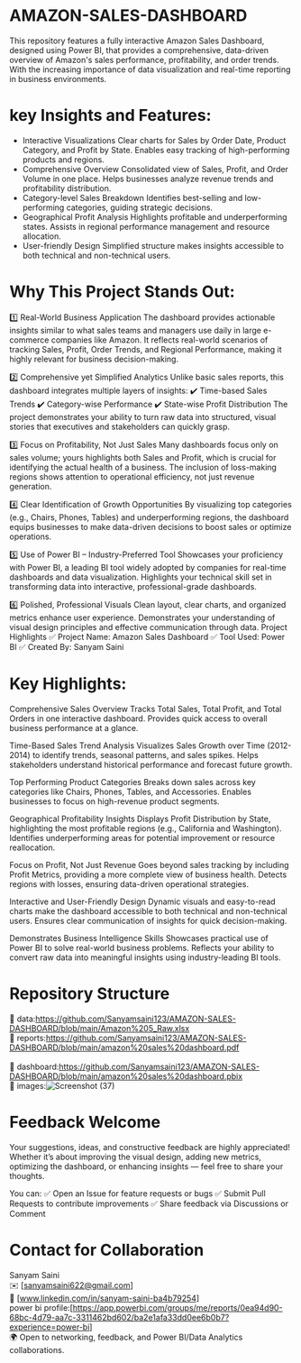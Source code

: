 # AMAZON-SALES-DASHBOARD
This repository features a fully interactive Amazon Sales Dashboard, designed using Power BI, that provides a comprehensive, data-driven overview of Amazon's sales performance, profitability, and order trends. With the increasing importance of data visualization and real-time reporting in business environments.

# key Insights and Features: 

* Interactive Visualizations Clear charts for Sales by Order Date, Product Category, and Profit by State.
Enables easy tracking of high-performing products and regions.
* Comprehensive Overview Consolidated view of Sales, Profit, and Order Volume in one place.
Helps businesses analyze revenue trends and profitability distribution.
* Category-level Sales Breakdown Identifies best-selling and low-performing categories, guiding strategic decisions.
* Geographical Profit Analysis Highlights profitable and underperforming states.
Assists in regional performance management and resource allocation.
* User-friendly Design Simplified structure makes insights accessible to both technical and non-technical users.

# Why This Project Stands Out:
1️⃣ Real-World Business Application
The dashboard provides actionable insights similar to what sales teams and managers use daily in large e-commerce companies like Amazon.
It reflects real-world scenarios of tracking Sales, Profit, Order Trends, and Regional Performance, making it highly relevant for business decision-making.

2️⃣ Comprehensive yet Simplified Analytics
Unlike basic sales reports, this dashboard integrates multiple layers of insights:
✔️ Time-based Sales Trends
✔️ Category-wise Performance
✔️ State-wise Profit Distribution
The project demonstrates your ability to turn raw data into structured, visual stories that executives and stakeholders can quickly grasp.

3️⃣ Focus on Profitability, Not Just Sales
Many dashboards focus only on sales volume; yours highlights both Sales and Profit, which is crucial for identifying the actual health of a business.
The inclusion of loss-making regions shows attention to operational efficiency, not just revenue generation.

4️⃣ Clear Identification of Growth Opportunities
By visualizing top categories (e.g., Chairs, Phones, Tables) and underperforming regions, the dashboard equips businesses to make data-driven decisions to boost sales or optimize operations.

5️⃣ Use of Power BI – Industry-Preferred Tool
Showcases your proficiency with Power BI, a leading BI tool widely adopted by companies for real-time dashboards and data visualization.
Highlights your technical skill set in transforming data into interactive, professional-grade dashboards.

6️⃣ Polished, Professional Visuals
Clean layout, clear charts, and organized metrics enhance user experience.
Demonstrates your understanding of visual design principles and effective communication through data.
Project Highlights
✅ Project Name: Amazon Sales Dashboard
✅ Tool Used: Power BI
✅ Created By: Sanyam Saini

# Key Highlights:
 Comprehensive Sales Overview
Tracks Total Sales, Total Profit, and Total Orders in one interactive dashboard.
Provides quick access to overall business performance at a glance.

 Time-Based Sales Trend Analysis
Visualizes Sales Growth over Time (2012-2014) to identify trends, seasonal patterns, and sales spikes.
Helps stakeholders understand historical performance and forecast future growth.

 Top Performing Product Categories
Breaks down sales across key categories like Chairs, Phones, Tables, and Accessories.
Enables businesses to focus on high-revenue product segments.

 Geographical Profitability Insights
Displays Profit Distribution by State, highlighting the most profitable regions (e.g., California and Washington).
Identifies underperforming areas for potential improvement or resource reallocation.

 Focus on Profit, Not Just Revenue
Goes beyond sales tracking by including Profit Metrics, providing a more complete view of business health.
Detects regions with losses, ensuring data-driven operational strategies.

 Interactive and User-Friendly Design
Dynamic visuals and easy-to-read charts make the dashboard accessible to both technical and non-technical users.
Ensures clear communication of insights for quick decision-making.

 Demonstrates Business Intelligence Skills
Showcases practical use of Power BI to solve real-world business problems.
Reflects your ability to convert raw data into meaningful insights using industry-leading BI tools.
# Repository Structure
📂 data:https://github.com/Sanyamsaini123/AMAZON-SALES-DASHBOARD/blob/main/Amazon%205_Raw.xlsx <br />
📂 reports:https://github.com/Sanyamsaini123/AMAZON-SALES-DASHBOARD/blob/main/amazon%20sales%20dashboard.pdf <br/>  
📂 dashboard:https://github.com/Sanyamsaini123/AMAZON-SALES-DASHBOARD/blob/main/amazon%20sales%20dashboard.pbix <br />
📂 images:![Screenshot (37)](https://github.com/user-attachments/assets/682830c2-cfe4-4be2-a1d6-df1ab6ca0e3c)
  
# Feedback Welcome
Your suggestions, ideas, and constructive feedback are highly appreciated!
Whether it’s about improving the visual design, adding new metrics, optimizing the dashboard, or enhancing insights — feel free to share your thoughts.

You can:
✅ Open an Issue for feature requests or bugs
✅ Submit Pull Requests to contribute improvements
✅ Share feedback via Discussions or Comment

# Contact for Collaboration
Sanyam Saini <br />
✉️ [sanyamsaini622@gmail.com] <br />
💼 [www.linkedin.com/in/sanyam-saini-ba4b79254] <br />
power bi profile:[https://app.powerbi.com/groups/me/reports/0ea94d90-68bc-4d79-aa7c-3311462bd602/ba2e1afa33dd0ee6b0b7?experience=power-bi] <br />
🌍 Open to networking, feedback, and Power BI/Data Analytics collaborations.







